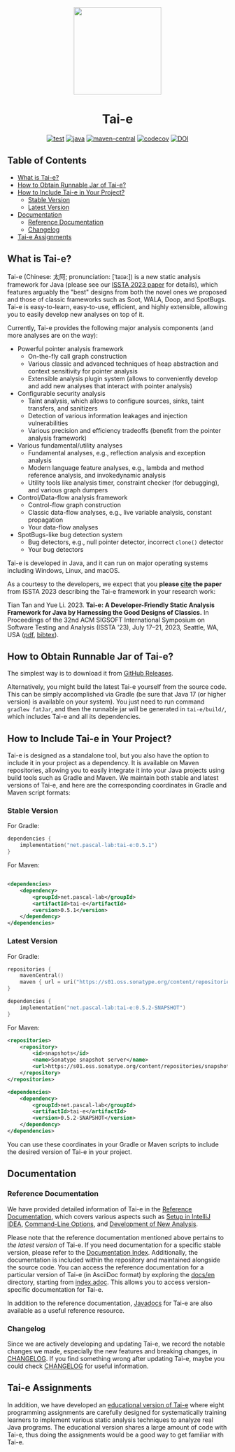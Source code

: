 <div align="center">
  <img src="tai-e-logo.png" height="200">

# Tai-e

[![test](https://github.com/pascal-lab/Tai-e/actions/workflows/test.yml/badge.svg)](https://github.com/pascal-lab/Tai-e/actions/workflows/test.yml)
[![java](https://img.shields.io/badge/Java-17-informational)](https://openjdk.java.net/)
[![maven-central](https://img.shields.io/badge/dynamic/xml.svg?label=maven-central&color=f1834d&query=//metadata/versioning/latest&url=https://repo1.maven.org/maven2/net/pascal-lab/tai-e/maven-metadata.xml)](https://search.maven.org/artifact/net.pascal-lab/tai-e)
[![codecov](https://codecov.io/gh/pascal-lab/Tai-e/branch/master/graph/badge.svg)](https://codecov.io/gh/pascal-lab/Tai-e)
[![DOI](https://img.shields.io/badge/DOI-10.1145/3597926.3598120-blue)](https://doi.org/10.1145/3597926.3598120)
</div>

## Table of Contents

- [What is Tai-e?](#what-is-tai-e)
- [How to Obtain Runnable Jar of Tai-e?](#how-to-obtain-runnable-jar-of-tai-e)
- [How to Include Tai-e in Your Project?](#how-to-include-tai-e-in-your-project)
    - [Stable Version](#stable-version)
    - [Latest Version](#latest-version)
- [Documentation](#documentation)
    - [Reference Documentation](#reference-documentation)
    - [Changelog](#changelog)
- [Tai-e Assignments](#tai-e-assignments)

## What is Tai-e?

Tai-e (Chinese: 太阿; pronunciation: [ˈtaɪə:]) is a new static analysis framework for Java (please see our [ISSTA 2023 paper](https://cs.nju.edu.cn/tiantan/papers/issta2023.pdf) for details), which features arguably the "best" designs from both the novel ones we proposed and those of classic frameworks such as Soot, WALA, Doop, and SpotBugs.
Tai-e is easy-to-learn, easy-to-use, efficient, and highly extensible, allowing you to easily develop new analyses on top of it.

Currently, Tai-e provides the following major analysis components (and more analyses are on the
way):

- Powerful pointer analysis framework
  - On-the-fly call graph construction
  - Various classic and advanced techniques of heap abstraction and context sensitivity for pointer analysis
  - Extensible analysis plugin system (allows to conveniently develop and add new analyses that interact with pointer analysis)
- Configurable security analysis
  - Taint analysis, which allows to configure sources, sinks, taint transfers, and sanitizers
  - Detection of various information leakages and injection vulnerabilities
  - Various precision and efficiency tradeoffs (benefit from the pointer analysis framework)
- Various fundamental/utility analyses
  - Fundamental analyses, e.g., reflection analysis and exception analysis
  - Modern language feature analyses, e.g., lambda and method reference analysis, and invokedynamic analysis
  - Utility tools like analysis timer, constraint checker (for debugging), and various graph dumpers
- Control/Data-flow analysis framework
  - Control-flow graph construction
  - Classic data-flow analyses, e.g., live variable analysis, constant propagation
  - Your data-flow analyses
- SpotBugs-like bug detection system
  - Bug detectors, e.g., null pointer detector, incorrect `clone()` detector
  - Your bug detectors

Tai-e is developed in Java, and it can run on major operating systems including Windows, Linux, and macOS.

As a courtesy to the developers, we expect that you **please [cite](CITATION.bib) the paper** from ISSTA 2023 describing the Tai-e framework in your research work:

Tian Tan and Yue Li. 2023.
**Tai-e: A Developer-Friendly Static Analysis Framework for Java by Harnessing the Good Designs of Classics.**
In Proceedings of the 32nd ACM SIGSOFT International Symposium on Software Testing and Analysis (ISSTA '23), July 17–21, 2023, Seattle, WA, USA ([pdf](https://cs.nju.edu.cn/tiantan/papers/issta2023.pdf), [bibtex](CITATION.bib)).

## How to Obtain Runnable Jar of Tai-e?
The simplest way is to download it from [GitHub Releases](https://github.com/pascal-lab/Tai-e/releases).

Alternatively, you might build the latest Tai-e yourself from the source code. This can be simply accomplished via Gradle (be sure that Java 17 (or higher version) is available on your system).
You just need to run command `gradlew fatJar`, and then the runnable jar will be generated in `tai-e/build/`, which includes Tai-e and all its dependencies.

## How to Include Tai-e in Your Project?
Tai-e is designed as a standalone tool, but you also have the option to include it in your project as a dependency.
It is available on Maven repositories, allowing you to easily integrate it into your Java projects using build tools such as Gradle and Maven.
We maintain both stable and latest versions of Tai-e, and here are the corresponding coordinates in Gradle and Maven script formats:

### Stable Version
For Gradle:

```kotlin
dependencies {
    implementation("net.pascal-lab:tai-e:0.5.1")
}
```

For Maven:

```xml

<dependencies>
    <dependency>
        <groupId>net.pascal-lab</groupId>
        <artifactId>tai-e</artifactId>
        <version>0.5.1</version>
    </dependency>
</dependencies>
```

### Latest Version

For Gradle:

```kotlin
repositories {
    mavenCentral()
    maven { url = uri("https://s01.oss.sonatype.org/content/repositories/snapshots/") }
}

dependencies {
    implementation("net.pascal-lab:tai-e:0.5.2-SNAPSHOT")
}
```

For Maven:

```xml
<repositories>
    <repository>
        <id>snapshots</id>
        <name>Sonatype snapshot server</name>
        <url>https://s01.oss.sonatype.org/content/repositories/snapshots/</url>
    </repository>
</repositories>

<dependencies>
    <dependency>
        <groupId>net.pascal-lab</groupId>
        <artifactId>tai-e</artifactId>
        <version>0.5.2-SNAPSHOT</version>
    </dependency>
</dependencies>
```

You can use these coordinates in your Gradle or Maven scripts to include the desired version of Tai-e in your project.

## Documentation

### Reference Documentation

We have provided detailed information of Tai-e in the [Reference Documentation](https://tai-e.pascal-lab.net/docs/current/reference/en/index.html), which covers various aspects such as [Setup in IntelliJ IDEA](https://tai-e.pascal-lab.net/docs/current/reference/en/setup-in-intellij-idea.html), [Command-Line Options](https://tai-e.pascal-lab.net/docs/current/reference/en/command-line-options.html), and [Development of New Analysis](https://tai-e.pascal-lab.net/docs/current/reference/en/develop-new-analysis.html).

Please note that the reference documentation mentioned above pertains to *the latest version* of Tai-e.
If you need documentation for a specific stable version, please refer to the [Documentation Index](https://tai-e.pascal-lab.net/docs).
Additionally, the documentation is included within the repository and maintained alongside the source code.
You can access the reference documentation for a particular version of Tai-e (in AsciiDoc format) by exploring the [docs/en](docs/en) directory, starting from [index.adoc](docs/en/index.adoc).
This allows you to access version-specific documentation for Tai-e.

In addition to the reference
documentation, [Javadocs](https://tai-e.pascal-lab.net/docs/current/api/index.html) for Tai-e are
also available as a useful reference resource.

### Changelog
Since we are actively developing and updating Tai-e, we record the notable changes we made, especially the new features and breaking changes, in [CHANGELOG](CHANGELOG.md).
If you find something wrong after updating Tai-e, maybe you could check [CHANGELOG](CHANGELOG.md) for useful information.

## Tai-e Assignments
In addition, we have developed an [educational version of Tai-e](https://tai-e.pascal-lab.net/en/intro/overview.html) where eight programming assignments are carefully designed for systematically training learners to implement various static analysis techniques to analyze real Java programs.
The educational version shares a large amount of code with Tai-e, thus doing the assignments would be a good way to get familiar with Tai-e.
